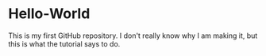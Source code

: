 # Hello-World
This is my first GitHub repository. I don't really know why I am making it, but this is what the tutorial says to do.
